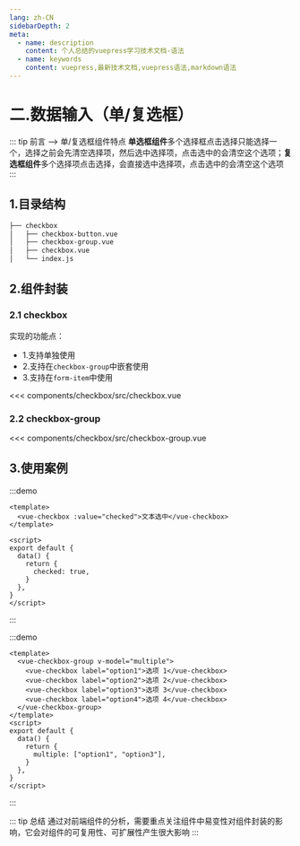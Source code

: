 ```yaml
---
lang: zh-CN
sidebarDepth: 2
meta:
  - name: description
    content: 个人总结的vuepress学习技术文档-语法
  - name: keywords
    content: vuepress,最新技术文档,vuepress语法,markdown语法
---
```


# 二.数据输入（单/复选框）

::: tip 前言 --> 单/复选框组件特点
**单选框组件**多个选择框点击选择只能选择一个，选择之前会先清空选择项，然后选中选择项，点击选中的会清空这个选项；**复选框组件**多个选择项点击选择，会直接选中选择项，点击选中的会清空这个选项
:::

## 1.目录结构

```sh
├── checkbox
│   ├── checkbox-button.vue
│   ├── checkbox-group.vue
│   ├── checkbox.vue
│   └── index.js
```

## 2.组件封装

### 2.1 checkbox

实现的功能点：

- 1.支持单独使用
- 2.支持在`checkbox-group`中嵌套使用
- 3.支持在`form-item`中使用

<<< components/checkbox/src/checkbox.vue

### 2.2 checkbox-group

<<< components/checkbox/src/checkbox-group.vue

## 3.使用案例

:::demo

```vue
<template>
  <vue-checkbox :value="checked">文本选中</vue-checkbox>
</template>

<script>
export default {
  data() {
    return {
      checked: true,
    }
  },
}
</script>
```

:::

:::demo

```vue
<template>
  <vue-checkbox-group v-model="multiple">
    <vue-checkbox label="option1">选项 1</vue-checkbox>
    <vue-checkbox label="option2">选项 2</vue-checkbox>
    <vue-checkbox label="option3">选项 3</vue-checkbox>
    <vue-checkbox label="option4">选项 4</vue-checkbox>
  </vue-checkbox-group>
</template>
<script>
export default {
  data() {
    return {
      multiple: ["option1", "option3"],
    }
  },
}
</script>
```

:::

::: tip 总结
通过对前端组件的分析，需要重点关注组件中易变性对组件封装的影响，它会对组件的可复用性、可扩展性产生很大影响
:::
